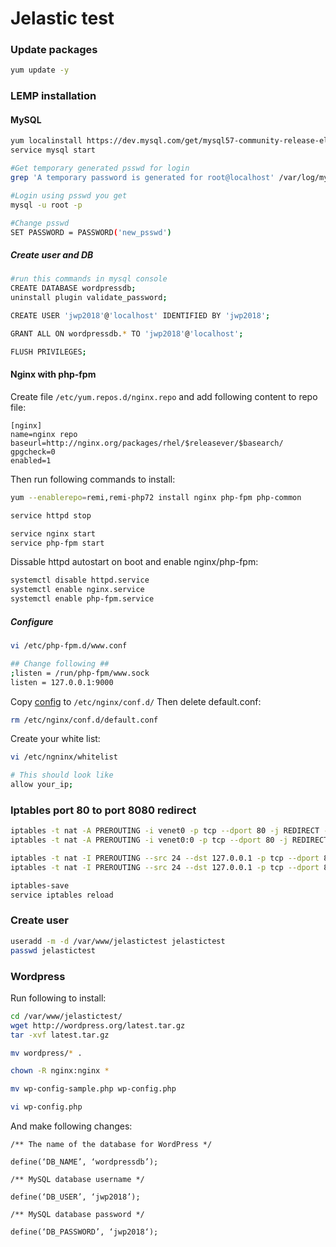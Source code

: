 # Jelastic test

### Update packages
```bash
yum update -y
```

### LEMP installation

#### MySQL
```bash 
yum localinstall https://dev.mysql.com/get/mysql57-community-release-el7-11.noarch.rpm
service mysql start 

#Get temporary generated psswd for login
grep 'A temporary password is generated for root@localhost' /var/log/mysqld.log |tail -1

#Login using psswd you get
mysql -u root -p

#Change psswd
SET PASSWORD = PASSWORD('new_psswd')

```
##### Create user and DB
```bash
#run this commands in mysql console
CREATE DATABASE wordpressdb;
uninstall plugin validate_password;

CREATE USER 'jwp2018'@'localhost' IDENTIFIED BY 'jwp2018';

GRANT ALL ON wordpressdb.* TO 'jwp2018'@'localhost';

FLUSH PRIVILEGES;
```

#### Nginx with php-fpm

Create file `/etc/yum.repos.d/nginx.repo` and add following content to repo file:
```
[nginx]
name=nginx repo
baseurl=http://nginx.org/packages/rhel/$releasever/$basearch/
gpgcheck=0
enabled=1
```

Then run following commands to install:
```bash
yum --enablerepo=remi,remi-php72 install nginx php-fpm php-common

service httpd stop

service nginx start
service php-fpm start
```
Dissable httpd autostart on boot and enable nginx/php-fpm:
```bash
systemctl disable httpd.service
systemctl enable nginx.service
systemctl enable php-fpm.service
```
##### Configure 
```bash
vi /etc/php-fpm.d/www.conf

## Change following ##
;listen = /run/php-fpm/www.sock
listen = 127.0.0.1:9000
```

Copy [config](nginx/wp.conf) to `/etc/nginx/conf.d/`
Then delete default.conf:   
```bash
rm /etc/nginx/conf.d/default.conf
```
Create your white list:
```bash
vi /etc/ngninx/whitelist

# This should look like 
allow your_ip;
```


### Iptables port 80 to port 8080 redirect

```bash
iptables -t nat -A PREROUTING -i venet0 -p tcp --dport 80 -j REDIRECT --to-port 8080
iptables -t nat -A PREROUTING -i venet0:0 -p tcp --dport 80 -j REDIRECT --to-port 8080

iptables -t nat -I PREROUTING --src 24 --dst 127.0.0.1 -p tcp --dport 80 -j REDIRECT --to-ports 8080
iptables -t nat -I PREROUTING --src 24 --dst 127.0.0.1 -p tcp --dport 80 -j REDIRECT --to-ports 8080

iptables-save
service iptables reload
```
### Create user
```bash
useradd -m -d /var/www/jelastictest jelastictest
passwd jelastictest
```

### Wordpress
 Run following to install:
```bash
cd /var/www/jelastictest/
wget http://wordpress.org/latest.tar.gz
tar -xvf latest.tar.gz

mv wordpress/* . 

chown -R nginx:nginx *

mv wp-config-sample.php wp-config.php

vi wp-config.php
```
And make following changes:
```
/** The name of the database for WordPress */

define(‘DB_NAME’, ‘wordpressdb’);

/** MySQL database username */

define(‘DB_USER’, ‘jwp2018’);

/** MySQL database password */

define(‘DB_PASSWORD’, ‘jwp2018‘);

```
